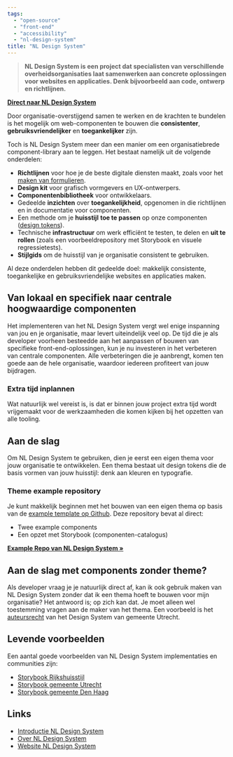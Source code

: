 ```yaml
---
tags:
  - "open-source"
  - "front-end"
  - "accessibility"
  - "nl-design-system"
title: "NL Design System"
---
```


> **NL Design System is een project dat specialisten van verschillende
> overheidsorganisaties laat samenwerken aan concrete oplossingen voor websites
> en applicaties. Denk bijvoorbeeld aan code, ontwerp en richtlijnen.**

**[Direct naar NL Design System](https://nldesignsystem.nl/)**

Door organisatie-overstijgend samen te werken en de krachten te bundelen is het
mogelijk om web-componenten te bouwen die **consistenter**,
**gebruiksvriendelijker** en **toegankelijker** zijn.

Toch is NL Design System meer dan een manier om een organisatiebrede
component-library aan te leggen. Het bestaat namelijk uit de volgende
onderdelen:

- **Richtlijnen** voor hoe je de beste digitale diensten maakt, zoals voor het
  [maken van formulieren](https://nldesignsystem.nl/richtlijnen/formulieren/).
- **Design kit** voor grafisch vormgevers en UX-ontwerpers.
- **Componentenbibliotheek** voor ontwikkelaars.
- Gedeelde **inzichten** over **toegankelijkheid**, opgenomen in die richtlijnen
  en in documentatie voor componenten.
- Een methode om je **huisstijl** **toe te passen** op onze componenten
  ([design tokens](https://nldesignsystem.nl/handboek/design-tokens)).
- Technische **infrastructuur** om werk efficiënt te testen, te delen en **uit
  te rollen** (zoals een voorbeeldrepository met Storybook en visuele
  regressietests).
- **Stijlgids** om de huisstijl van je organisatie consistent te gebruiken.

Al deze onderdelen hebben dit gedeelde doel: makkelijk consistente,
toegankelijke en gebruiksvriendelijke websites en applicaties maken.

## Van lokaal en specifiek naar centrale hoogwaardige componenten

Het implementeren van het NL Design System vergt wel enige inspanning van jou en
je organisatie, maar levert uiteindelijk veel op. De tijd die je als developer
voorheen besteedde aan het aanpassen of bouwen van specifieke
front-end-oplossingen, kun je nu investeren in het verbeteren van centrale
componenten. Alle verbeteringen die je aanbrengt, komen ten goede aan de hele
organisatie, waardoor iedereen profiteert van jouw bijdragen.

### Extra tijd inplannen

Wat natuurlijk wel vereist is, is dat er binnen jouw project extra tijd wordt
vrijgemaakt voor de werkzaamheden die komen kijken bij het opzetten van alle
tooling.

## Aan de slag

Om NL Design System te gebruiken, dien je eerst een eigen thema voor jouw
organisatie te ontwikkelen. Een thema bestaat uit design tokens die de basis
vormen van jouw huisstijl: denk aan kleuren en typografie.

### Theme example repository

Je kunt makkelijk beginnen met het bouwen van een eigen thema op basis van de
[example template op Github](https://github.com/nl-design-system/example). Deze
repository bevat al direct:

- Twee example components
- Een opzet met Storybook (componenten-catalogus)

**[Example Repo van NL Design System »](https://github.com/nl-design-system/example)**

## Aan de slag met components zonder theme?

Als developer vraag je je natuurlijk direct af, kan ik ook gebruik maken van NL
Design System zonder dat ik een thema hoeft te bouwen voor mijn organisatie? Het
antwoord is; op zich kan dat. Je moet alleen wel toestemming vragen aan de maker
van het thema. Een voorbeeld is het
[auteursrecht](https://nl-design-system.github.io/utrecht/storybook/?path=/docs/utrecht-toestemming-voor-gebruik--docs)
van het Design System van gemeente Utrecht.

## Levende voorbeelden

Een aantal goede voorbeelden van NL Design System implementaties en communities
zijn:

- [Storybook Rijkshuisstijl](https://rijkshuisstijl-community.vercel.app/?path=/docs/rhc-radio--docs)
- [Storybook gemeente Utrecht](https://nl-design-system.github.io/utrecht/storybook/?path=/docs/css_css-alert-dialog--docs)
- [Storybook gemeente Den Haag](https://nl-design-system.github.io/denhaag/?path=/docs/react-cards-case-card--docs)

## Links

- [Introductie NL Design System](https://nldesignsystem.nl/handboek/introductie/)<br/>
- [Over NL Design System](https://nldesignsystem.nl/project/over-nl-design-system/)<br/>
- [Website NL Design System](https://nldesignsystem.nl)
